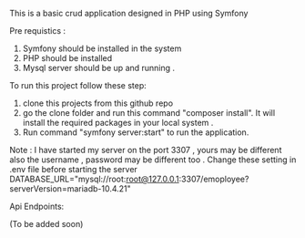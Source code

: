 This is a basic crud application designed in PHP using Symfony

Pre requistics :
1. Symfony should be installed in the system 
2. PHP should be installed 
3. Mysql server should be up and running .




To run this project follow these step:
1. clone this projects from this github repo
2. go the clone folder and run this command "composer install".
    It will install the required packages in your local system .
3. Run command "symfony server:start" to run the application.



Note : I have started my server on the port 3307 , yours may be different also the username , password may be different too . 
Change these setting in .env file before starting the server 
DATABASE_URL="mysql://root:root@127.0.0.1:3307/emoployee?serverVersion=mariadb-10.4.21"

Api Endpoints: 

(To be added soon) 





